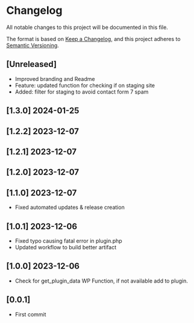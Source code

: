 # Changelog
All notable changes to this project will be documented in this file.

The format is based on [Keep a Changelog](https://keepachangelog.com/en/1.0.0/),
and this project adheres to [Semantic Versioning](https://semver.org/spec/v2.0.0.html).

## [Unreleased]
- Improved branding and Readme
- Feature: updated function for checking if on staging site
- Added: filter for staging to avoid contact form 7 spam
  
## [1.3.0] 2024-01-25 

## [1.2.2] 2023-12-07 

## [1.2.1] 2023-12-07 

## [1.2.0] 2023-12-07 

## [1.1.0] 2023-12-07 

- Fixed automated updates & release creation

## [1.0.1] 2023-12-06

- Fixed typo causing fatal error in plugin.php
- Updated workflow to build better artifact
  
## [1.0.0] 2023-12-06

- Check for get_plugin_data WP Function, if not available add to plugin.

## [0.0.1]

- First commit
